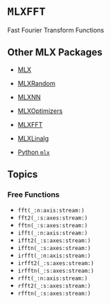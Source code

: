 # ``MLXFFT``

Fast Fourier Transform Functions

## Other MLX Packages

- [MLX](mlx)
- [MLXRandom](mlxrandom)
- [MLXNN](mlxnn)
- [MLXOptimizers](mlxoptimizers)
- [MLXFFT](mlxfft)
- [MLXLinalg](mlxlinalg)

- [Python `mlx`](https://ml-explore.github.io/mlx/build/html/index.html)


## Topics

### Free Functions

- ``fft(_:n:axis:stream:)``
- ``fft2(_:s:axes:stream:)``
- ``fftn(_:s:axes:stream:)``
- ``ifft(_:n:axis:stream:)``
- ``ifft2(_:s:axes:stream:)``
- ``ifftn(_:s:axes:stream:)``
- ``irfft(_:n:axis:stream:)``
- ``irfft2(_:s:axes:stream:)``
- ``irfftn(_:s:axes:stream:)``
- ``rfft(_:n:axis:stream:)``
- ``rfft2(_:s:axes:stream:)``
- ``rfftn(_:s:axes:stream:)``
